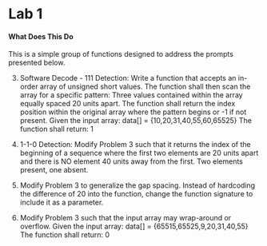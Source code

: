 # Lab 1

#### What Does This Do
This is a simple group of functions designed to address the prompts presented below.

3. Software Decode - 111 Detection: Write a function that accepts an in-order array of
unsigned short values. The function shall then scan the array for
a specific pattern: Three values contained within the array equally
spaced 20 units apart. The function shall return the index position
within the original array where the pattern begins or -1 if not present.
Given the input array: data[] = {10,20,31,40,55,60,65525}
The function shall return: 1

4. 1-1-0 Detection: Modify Problem 3 such that it returns the index of
the beginning of a sequence where the first two elements are 20 units
apart and there is NO element 40 units away from the first. Two
elements present, one absent.

5. Modify Problem 3 to generalize the gap spacing. Instead of hardcoding the difference of 20 into the function, change the function signature to include it as a parameter.

6. Modify Problem 3 such that the input array may wrap-around or overflow.
Given the input array: data[] = {65515,65525,9,20,31,40,55}
The function shall return: 0
